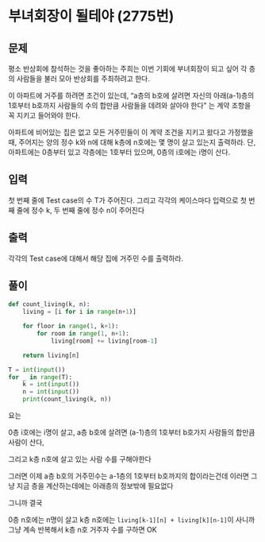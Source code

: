 # 부녀회장이 될테야 (2775번)

## 문제

평소 반상회에 참석하는 것을 좋아하는 주희는 이번 기회에 부녀회장이 되고 싶어 각 층의 사람들을 불러 모아 반상회를 주최하려고 한다.

이 아파트에 거주를 하려면 조건이 있는데, “a층의 b호에 살려면 자신의 아래(a-1)층의 1호부터 b호까지 사람들의 수의 합만큼 사람들을 데려와 살아야 한다” 는 계약 조항을 꼭 지키고 들어와야 한다.

아파트에 비어있는 집은 없고 모든 거주민들이 이 계약 조건을 지키고 왔다고 가정했을 때, 주어지는 양의 정수 k와 n에 대해 k층에 n호에는 몇 명이 살고 있는지 출력하라. 단, 아파트에는 0층부터 있고 각층에는 1호부터 있으며, 0층의 i호에는 i명이 산다.

## 입력

첫 번째 줄에 Test case의 수 T가 주어진다. 그리고 각각의 케이스마다 입력으로 첫 번째 줄에 정수 k, 두 번째 줄에 정수 n이 주어진다

## 출력

각각의 Test case에 대해서 해당 집에 거주민 수를 출력하라.

## 풀이

```python
def count_living(k, n):
    living = [i for i in range(n+1)]

    for floor in range(1, k+1):
        for room in range(1, n+1):
            living[room] += living[room-1]

    return living[n]

T = int(input())
for _ in range(T):
    k = int(input())
    n = int(input())
    print(count_living(k, n))
```

요는

0층 i호에는 i명이 살고,
a층 b호에 살려면 (a-1)층의 1호부터 b호가지 사람들의 합만큼 사람이 산다,

그리고
k층 n호에 살고 있는 사람 수를 구해야한다

그러면 이제 a층 b호의 거주민수는 a-1층의 1호부터 b호까지의 합이라는건데
이러면 그냥 지금 층을 계산하는데에는 아래층의 정보밖에 필요없다

그니까 결국

0층 n호에는 n명이 살고
k층 n호에는 `living[k-1][n] + living[k][n-1]`이 사니까
그냥 계속 반복해서 k층 n호 거주자 수를 구하면 OK
